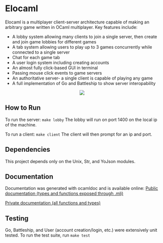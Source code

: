 
# Elocaml
Elocaml is a multiplayer client-server architecture capable of making an arbitrary game written in OCaml multiplayer. Key features include:
* A lobby system allowing many clients to join a single server, then create and join game lobbies for different games
* A tab system allowing users to play up to 3 games concurrently while connected to a single server
* Chat for each game tab
* A user login system including creating accounts
* An almost fully click-based GUI in terminal
* Passing mouse click events to game servers
* An authoritative server- a single client is capable of playing any game
* A full implementation of Go and Battleship to show server interopability

<div style="text-align:center"><img src="https://user-images.githubusercontent.com/44276338/58376922-9ae8df80-7f43-11e9-8f5b-7ad678eac6de.png" /></div>

## How to Run
To run the server: `make lobby`
The lobby will run on port 1400 on the local ip of the machine.


To run a client: `make client`
The client will then prompt for an ip and port.

## Dependencies
This project depends only on the Unix, Str, and YoJson modules.

## Documentation
Documentation was generated with ocamldoc and is available online:
[Public documentation (types and functions exposed through .mli)](https://alexchang8.github.io/elocaml/doc.public/index.html)

[Private documentation (all functions and types)](https://alexchang8.github.io/elocaml/doc.public/index.html)

## Testing
Go, Battleship, and User (account creation/login, etc.) were extensively unit tested. To run the test suite, run `make test`

